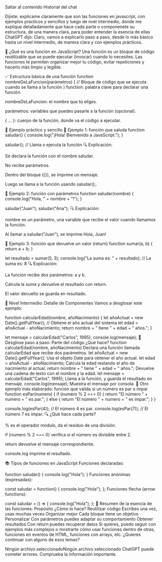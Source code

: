 Saltar al contenido
Historial del chat

Dijiste:
explicame claramente que son las funciones en javascript, con ejemplos practicos y sencillos y luego de nvel intermedio, donde me explique detalladamente que hace cada parte o componenete su estructura, de una manera clara, para poder entender la esencia de ellas
ChatGPT dijo:
Claro, vamos a explicarlo paso a paso, desde lo más básico hasta un nivel intermedio, de manera clara y con ejemplos prácticos.

🧠 ¿Qué es una función en JavaScript?
Una función es un bloque de código reutilizable que se puede ejecutar (invocar) cuando lo necesites. Las funciones te permiten organizar mejor tu código, evitar repeticiones y hacerlo más limpio y legible.

✅ Estructura básica de una función
function nombreDeLaFuncion(parámetros) {
  // Bloque de código que se ejecuta cuando se llama a la función
}
function: palabra clave para declarar una función.

nombreDeLaFuncion: el nombre que tú eliges.

parámetros: variables que puedes pasarle a la función (opcional).

{ ... }: cuerpo de la función, donde va el código a ejecutar.

📌 Ejemplo práctico y sencillo
🎯 Ejemplo 1: función que saluda
function saludar() {
  console.log("¡Hola! Bienvenido a JavaScript.");
}

saludar(); // Llama o ejecuta la función
🔍 Explicación:

Se declara la función con el nombre saludar.

No recibe parámetros.

Dentro del bloque ({}), se imprime un mensaje.

Luego se llama a la función usando saludar();.

🎯 Ejemplo 2: función con parámetros
function saludar(nombre) {
  console.log("Hola, " + nombre + "!");
}

saludar("Juan");
saludar("Ana");
🔍 Explicación:

nombre es un parámetro, una variable que recibe el valor cuando llamamos la función.

Al llamar a saludar("Juan"), se imprime Hola, Juan!

🎯 Ejemplo 3: función que devuelve un valor (return)
function sumar(a, b) {
  return a + b;
}

let resultado = sumar(5, 3);
console.log("La suma es: " + resultado); // La suma es: 8
🔍 Explicación:

La función recibe dos parámetros: a y b.

Calcula la suma y devuelve el resultado con return.

El valor devuelto se guarda en resultado.

🔄 Nivel Intermedio: Detalle de Componentes
Vamos a desglosar este ejemplo:

function calcularEdad(nombre, añoNacimiento) {
  let añoActual = new Date().getFullYear(); // Obtiene el año actual del sistema
  let edad = añoActual - añoNacimiento;
  return nombre + " tiene " + edad + " años.";
}

let mensaje = calcularEdad("Carlos", 1995);
console.log(mensaje);
🧩 Desglose paso a paso:
Parte del código	¿Qué hace?
function calcularEdad(nombre, añoNacimiento)	Declara una función llamada calcularEdad que recibe dos parámetros.
let añoActual = new Date().getFullYear();	Usa el objeto Date para obtener el año actual.
let edad = añoActual - añoNacimiento;	Calcula la edad restando el año de nacimiento al actual.
return nombre + " tiene " + edad + " años.";	Devuelve una cadena de texto con el nombre y la edad.
let mensaje = calcularEdad("Carlos", 1995);	Llama a la función, y guarda el resultado en mensaje.
console.log(mensaje);	Muestra el mensaje por consola.
🧪 Otro ejemplo más elaborado: función que valida si un número es par o impar
function esPar(numero) {
  if (numero % 2 === 0) {
    return "El número " + numero + " es par.";
  } else {
    return "El número " + numero + " es impar.";
  }
}

console.log(esPar(4)); // El número 4 es par.
console.log(esPar(7)); // El número 7 es impar.
🔍 ¿Qué hace cada parte?

% es el operador módulo, da el residuo de una división.

if (numero % 2 === 0) verifica si el número es divisible entre 2.

return devuelve el mensaje correspondiente.

console.log imprime el resultado.

📚 Tipos de funciones en JavaScript
Funciones declaradas:

function saludar() {
  console.log("Hola");
}
Funciones anónimas (expresadas):

const saludar = function() {
  console.log("Hola");
};
Funciones flecha (arrow functions):

const saludar = () => {
  console.log("Hola");
};
🧠 Resumen de la esencia de las funciones:
Propósito	¿Cómo lo hace?
Reutilizar código	Escribes una vez, usas muchas veces
Organizar mejor	Cada bloque tiene un objetivo
Personalizar	Con parámetros puedes adaptar su comportamiento
Obtener resultados	Con return puedes recuperar datos
Si quieres, puedo seguir con ejemplos más complejos o mostrarte cómo usar funciones dentro de otras, funciones en eventos de HTML, funciones con arrays, etc. ¿Quieres continuar con alguno de esos temas?




Ningún archivo seleccionadoNingún archivo seleccionado
ChatGPT puede cometer errores. Comprueba la información importante.
